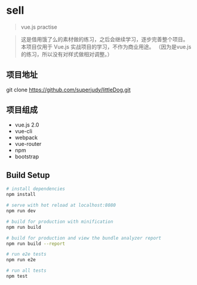 # sell

> vue.js practise

> 这是借用饿了么的素材做的练习，之后会继续学习，逐步完善整个项目。
  本项目仅用于 Vue.js 实战项目的学习，不作为商业用途。
 （因为是vue.js的练习，所以没有对样式做相对调整。）

## 项目地址

git clone https://github.com/superjudy/littleDog.git

## 项目组成

* vue.js 2.0
* vue-cli
* webpack
* vue-router
* npm
* bootstrap

## Build Setup

``` bash
# install dependencies
npm install

# serve with hot reload at localhost:8080
npm run dev

# build for production with minification
npm run build

# build for production and view the bundle analyzer report
npm run build --report

# run e2e tests
npm run e2e

# run all tests
npm test
```